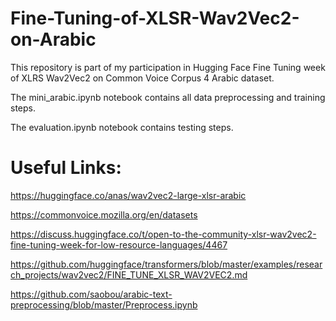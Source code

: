 # Fine-Tuning-of-XLSR-Wav2Vec2-on-Arabic

This repository is part of my participation in Hugging Face Fine Tuning week of XLRS Wav2Vec2 on Common Voice Corpus 4 Arabic dataset.

The mini_arabic.ipynb notebook contains all data preprocessing and training steps.

The evaluation.ipynb notebook contains testing steps.


# Useful Links:

https://huggingface.co/anas/wav2vec2-large-xlsr-arabic

https://commonvoice.mozilla.org/en/datasets

https://discuss.huggingface.co/t/open-to-the-community-xlsr-wav2vec2-fine-tuning-week-for-low-resource-languages/4467

https://github.com/huggingface/transformers/blob/master/examples/research_projects/wav2vec2/FINE_TUNE_XLSR_WAV2VEC2.md

https://github.com/saobou/arabic-text-preprocessing/blob/master/Preprocess.ipynb
